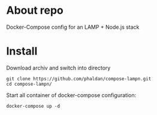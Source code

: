 # About repo
Docker-Compose config for an LAMP + Node.js stack

# Install

Download archiv and switch into directory
```
git clone https://github.com/phaldan/compose-lampn.git
cd compose-lampn/
```

Start all container of docker-compose configuration:
```
docker-compose up -d
```
